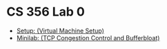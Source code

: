 # CS 356 Lab 0

* [Setup: (Virtual Machine Setup)](https://github.com/cs356-sp21/cs356-sp21-Lab/tree/master/assignments/setup)
* [Minilab: (TCP Congestion Control and Bufferbloat)](https://github.com/cs356-sp21/cs356-sp21-Lab/tree/master/assignments/minilab0)
